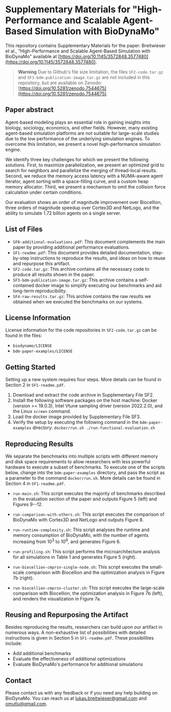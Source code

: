 # Supplementary Materials for "High-Performance and Scalable Agent-Based Simulation with BioDynaMo"

This repository contains Supplementary Materials for the paper: Breitwieser et al., "High-Performance and Scalable Agent-Based Simulation with BioDynaMo" available at [https://doi.org/10.1145/3572848.3577480](https://doi.org/10.1145/3572848.3577480).

>**Warning**
>Due to Github's file size limitation, the files `SF2-code.tar.gz` and `SF3-bdm-publication-image.tar.gz` are not included in this repository, but are available on Zenodo: [https://doi.org/10.5281/zenodo.7544675](https://doi.org/10.5281/zenodo.7544675).

## Paper abstract

Agent-based modeling plays an essential role in gaining insights into biology, sociology, economics, and other fields. However, many existing agent-based simulation platforms are not suitable for large-scale studies due to the low performance of the underlying simulation engines. To overcome this limitation, we present a novel high-performance simulation engine.

We identify three key challenges for which we present the following solutions. First, to maximize parallelization, we present an optimized grid to search for neighbors and parallelize the merging of thread-local results. Second, we reduce the memory access latency with a NUMA-aware agent iterator, agent sorting with a space-filling curve, and a custom heap memory allocator. Third, we present a mechanism to omit the collision force calculation under certain conditions.

Our evaluation shows an order of magnitude improvement over Biocellion, three orders of magnitude speedup over Cortex3D and NetLogo, and the ability to simulate 1.72 billion agents on a single server.

## List of Files

* `SF0-additional-evaluations.pdf`: This document complements the main paper by providing additional performance evaluations.
* `SF1-readme.pdf`: This document provides detailed documentation, step-by-step instructions to reproduce the results, and ideas on how to reuse and repurpose this artifact.
* `SF2-code.tar.gz`: This archive contains all the necessary code to produce all results shown in the paper.
* `SF3-bdm-publication-image.tar.gz`: This archive contains a self-contained docker image to simplify executing our benchmarks and aid long-term reproducibility.
* `SF4-raw-results.tar.gz`: This archive contains the raw results we obtained when we executed the benchmarks on our systems.

## License Information

License information for the code repositories in `SF2-code.tar.gz` can be found in the files:

* `biodynamo/LICENSE`
* `bdm-paper-examples/LICENSE`

## Getting Started

Setting up a new system requires four steps.
More details can be found in Section 2 in `SF1-readme.pdf`.

1. Download and extract the code archive in Supplementary File SF2.
2. Install the following software packages on the host machine: 
    Docker (version >= 19.0.3), 
    Intel Vtune sampling driver (version 2022.2.0),
    and the Linux `screen` command.
3. Load the docker image provided by Supplementary File SF3.
4. Verify the setup by executing the following command in the `bdm-paper-examples` directory:
    `docker/run.sh ./run-functional-evaluation.sh`

## Reproducing Results

We separate the benchmarks into multiple scripts with different memory and disk space requirements to allow researchers with less powerful hardware to execute a subset of benchmarks.
To execute one of the scripts below, change into the `bdm-paper-examples` directory, and pass the script as a parameter to the command `docker/run.sh`.
More details can be found in Section 4 in `SF1-readme.pdf`.

* `run-main.sh`:
  This script executes the majority of benchmarks described in the evaluation section of the
  paper and outputs Figure 5 (left) and Figures 9--12.

* `run-comparison-with-others.sh`:
This script executes the comparison of BioDynaMo with Cortex3D and NetLogo and outputs 
Figure 8.

* `run-runtime-complexity.sh`:
This script analyses the runtime and memory consumption of BioDynaMo, with the number
of agents increasing from $10^3$ to $10^9$, and generates
Figure 6.

* `run-profiling.sh`:
This script performs the microarchitecture analysis for all simulations in Table 1 
  and generates Figure 5 (right).

* `run-biocellion-cmprsn-single-node.sh`:
This script executes the small-scale comparison with Biocellion and the optimization
analysis in Figure 7b (right).

* `run-biocellion-cmprsn-cluster.sh`:
This script executes the large-scale comparison with Biocellion, the optimization analysis in
    Figure 7b (left), and renders the visualization in Figure 7a.

## Reusing and Repurposing the Artifact
Besides reproducing the results, researchers can build upon our artifact in numerous ways.
A non-exhaustive list of possibilities with detailed instructions is given in Section 5 in `SF1-readme.pdf`.
These possibilities include:

* Add additional benchmarks
* Evaluate the effectiveness of additional optimizations
* Evaluate BioDynaMo's performance for additional simulations

## Contact

Please contact us with any feedback or if you need any help building on BioDynaMo.
You can reach us at [lukas.breitwieser@gmail.com](mailto:lukas.breitwieser@gmail.com) and [omutlu@gmail.com](mailto:omutlu@gmail.com).

